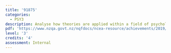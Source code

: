```yaml
---
title: '91875'
categories:
  - PSY3
description: Analyse how theories are applied within a field of psychological practice
pdf: 'https://www.nzqa.govt.nz/nqfdocs/ncea-resource/achievements/2019/as91875.pdf'
level: '3'
credits: '4'
assessment: Internal
---
```


